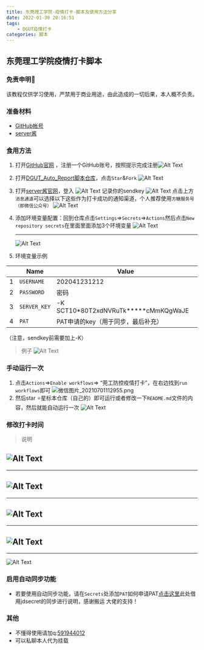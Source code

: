 ```yaml
---
title: 东莞理工学院-疫情打卡-脚本及使用方法分享
date: 2022-01-30 20:16:51
tags:
    - DGUT疫情打卡
categories: 脚本
---
```


## 东莞理工学院疫情打卡脚本 
<!-- <p align="center">
 <h1 align="center">东莞理工学院疫情打卡脚本</h1>
 <p align="center">访问超时的，联系QQ：591944012，发账号密码和server酱的key，批量打卡</p>
</p>
   
<p align="center">感谢你的<a href="">捐赠❤</a>来帮助它完善！
<br />
<h3 align="center">默默关注也是鼓励的话，希望你能在右上角给颗⭐！你的支持是我最大的动力😎！</h3> -->


### 免责申明🤣
    
该教程仅供学习使用，严禁用于商业用途，由此造成的一切后果，本人概不负责。

### 准备材料

- [GitHub帐号](https://github.com) 
- [server酱](https://sct.ftqq.com/)

### 食用方法
1. 打开[GitHub官网](https://github.com) ，注册一个GitHub账号，按照提示完成注册![Alt Text](https://ae02.alicdn.com/kf/Ha9b2f3c156bb4a5ba8e2d8b0c14d3226a.png) 

1. 打开[DGUT_Auto_Report脚本仓库](https://github.com/Bertramoon/DGUT_Auto_Report)，点击`Star`&`Fork`
   ![Alt Text](https://ae04.alicdn.com/kf/H1fe9df80a4ff4fd09408a3e5f665a711E.png)

1. 打开[server酱官网](https://sct.ftqq.com/)，登入
   ![Alt Text](https://ae05.alicdn.com/kf/Ha414f9f751a148219aaae424d7b664fcG.png) 
   记录你的sendkey
   ![Alt Text](https://ae03.alicdn.com/kf/H87f5f0a1c06942699e5a27b0919baab2v.png) 
    点击上方`消息通道`可以选择以下这些作为打卡成功的通知渠道，个人推荐使用`方糖服务号（即微信公众号）`
   ![Alt Text](https://ae01.alicdn.com/kf/H186ecd73a2854439ad2fba24194eee1a2.png) 

1. 添加环境变量配置：回到仓库点击`Settings`=>`Secrets`=>`Actions`然后点击`New repository secrets`在里面里面添加3个环境变量
    ![Alt Text](https://ae05.alicdn.com/kf/Hbbb7056184d14ad2a84533646830b715O.png)
    
    ***
    ![Alt Text](https://ae01.alicdn.com/kf/Hc0b81c919df34e6fab54161a96b9e472I.png)
 1. 环境变量示例

 |   | Name | Value |
 | - | - | - |
 |1| `USERNAME` | 202041231212|
 |2| `PASSWORD` | 密码 |
 |3| `SERVER_KEY`| -K SCT10*80T2xdNVRuTk*****cMmKQgWaJE |
 |4| `PAT`      | PAT申请的key（用于同步，最后补充） |
 （注意，sendkey前需要加上-K）
>例子
![Alt Text](https://ae01.alicdn.com/kf/H70eafc7e5bc2421c92749915f9878313e.png)


### 手动运行一次

1. 点击`Actions`=>`Enable workflows`=> “莞工防控疫情打卡”，在右边找到`run workflows`即可
![微信图片_20210701112955.png](https://i.loli.net/2021/07/05/HVXImoLlkNyu6Mr.png)
1. 然后star ⭐星标本仓库（自己的）即可运行或者修改一下`README.md`文件的内容，然后就能自动运行一次
![Alt Text](https://ae02.alicdn.com/kf/Hde2a1891204c4caf8371ac28a9915dc5E.png)

### 修改打卡时间
>说明

![Alt Text](https://ae03.alicdn.com/kf/H00868c0ede0b4c49a9da8bcfee8fb8c5g.png)
---
---
![Alt Text](https://ae05.alicdn.com/kf/H21f62be667b243bbbacf172c264e5c5em.png)
---
---
![Alt Text](https://ae04.alicdn.com/kf/H8e31285f1d804b4692637281efaa257fT.png)
---
---
![Alt Text](https://ae05.alicdn.com/kf/H2f31cad22d214467a9d14bfc36ec9186D.png)
---
---
![Alt Text](https://ae03.alicdn.com/kf/H7d65f5973d0f44e4a1e30716ac55d38dA.png)

### 启用自动同步功能

- 若要使用自动同步功能，请在`Secrets`处添加`PAT`如何申请PAT[点击这里](https://gitee.com/miranda0111/JDscret/blob/main/backup/reposync.md)此处借用jdsecret的同步进行说明，感谢搬运 大佬的支持！

### 其他

- 不懂得使用请加q:[591944012](https://im.qq.com/index)
- 可以私聊本人代为挂载
